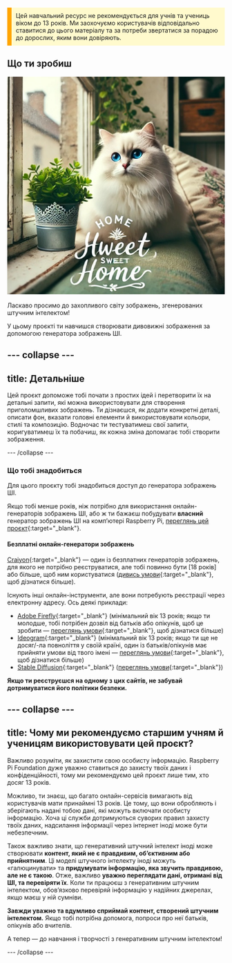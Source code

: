 <p style='border-left: solid; border-width:10px; border-color: #FFA500; background-color: #FFFACD; padding: 10px;'>
Цей навчальний ресурс не рекомендується для учнів та учениць віком до 13 років. Ми заохочуємо користувачів відповідально ставитися до цього матеріалу та за потреби звертатися за порадою до дорослих, яким вони довіряють.
</p>

## Що ти зробиш

![Пухнаста біла кішка з незвичайно блакитними очима та рожевим носиком сидить на поверхні між підвіконням та спинкою дивана, поруч із рослиною у декоративному металевому горщику. Підвіконня є частиною затишного інтерʼєру з подушкою в квітки, зеленою вʼюнкою рослиною і полицями. За вікном видно будівлю. На передньому плані зображення розміщено текст із узористим написом «HOME Hweet SWEET Home» вишуканим шрифтом. Ця англійська фраза з помилкою означає «рідна оселя».](images/prompt8.jpg)

Ласкаво просимо до захопливого світу зображень, згенерованих штучним інтелектом!

У цьому проєкті ти навчишся створювати дивовижні зображення за допомогою генератора зображень ШІ.

## --- collapse ---

## title: Детальніше

Цей проєкт допоможе тобі почати з простих ідей і перетворити їх на детальні запити, які можна використовувати для створення приголомшливих зображень. Ти дізнаєшся, як додати конкретні деталі, описати фон, вказати головні елементи й використовувати кольори, стилі та композицію. Водночас ти тестуватимеш свої запити, коригуватимеш їх та побачиш, як кожна зміна допомагає тобі створити зображення.

\--- /collapse ---

### Що тобі знадобиться

Для цього проєкту тобі знадобиться доступ до генератора зображень ШІ.

Якщо тобі менше років, ніж потрібно для використання онлайн-генераторів зображень ШІ, або ж ти бажаєш побудувати **власний** генератор зображень ШІ на компʼютері Raspberry Pi, [переглянь цей проєкт](https://projects.raspberrypi.org/en/projects/ai-images-on-pi){:target="_blank"}.

#### Безплатні онлайн-генератори зображень

[Craiyon](https://www.craiyon.com){:target="_blank"} — один із безплатних генераторів зображень, для якого не потрібно реєструватися, але тобі повинно бути [18 років] або більше, щоб ним користуватися ([дивись умови](https://www.craiyon.com/terms){:target="_blank"}, щоб дізнатися більше).

Існують інші онлайн-інструменти, але вони потребують реєстрації через електронну адресу. Ось деякі приклади:

- [Adobe Firefly](https://firefly.adobe.com/){:target="_blank"} (мінімальний вік 13 років; якщо ти молодше, тобі потрібен дозвіл від батьків або опікунів, щоб це зробити — [переглянь умови](https://www.adobe.com/ua/legal/terms.html){:target="_blank"}, щоб дізнатися більше)
- [Ideogram](https://www.ideogram.ai){:target="_blank"} (мінімальний вік 13 років; якщо ти ще не досяг/-ла повноліття у своїй країні, один із батьків/опікунів має прийняти умови від твого імені — [переглянь умови](https://ideogram.ai/legal/tos){:target="_blank"}, щоб дізнатися більше)
- [Stable Diffusion](https://stablediffusionweb.com/){:target="_blank"} ([переглянь умови](https://stablediffusionweb.com/terms-and-conditions){:target="_blank"})

**Якщо ти реєструєшся на одному з цих сайтів, не забувай дотримуватися його політики безпеки.**

## --- collapse ---

## title: Чому ми рекомендуємо старшим учням й ученицям використовувати цей проєкт?

Важливо розуміти, як захистити свою особисту інформацію. Raspberry Pi Foundation дуже уважно ставиться до захисту твоїх даних і конфіденційності, тому ми рекомендуємо цей проєкт лише тим, хто досяг 13 років.

Можливо, ти знаєш, що багато онлайн-сервісів вимагають від користувачів мати принаймні 13 років. Це тому, що вони обробляють і зберігають надані тобою дані, які можуть включати особисту інформацію. Хоча ці служби дотримуються суворих правил захисту твоїх даних, надсилання інформації через інтернет іноді може бути небезпечним.

Також важливо знати, що генеративний штучний інтелект іноді може створювати **контент, який не є правдивим, обʼєктивним або прийнятним**. Ці моделі штучного інтелекту іноді можуть «галюцинувати» та **придумувати інформацію, яка звучить правдивою, але не є такою**. Отже, важливо **уважно переглядати дані, отримані від ШІ, та перевіряти їх**. Коли ти працюєш з генеративним штучним інтелектом, обов’язково перевіряй інформацію у надійних джерелах, якщо маєш у ній сумніви.

**Завжди уважно та вдумливо сприймай контент, створений штучним інтелектом.** Якщо тобі потрібна допомога, попроси про неї батьків, опікунів або вчителів.

А тепер — до навчання і творчості з генеративним штучним інтелектом!

\--- /collapse ---
